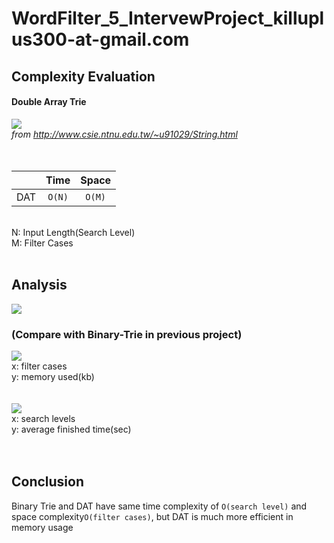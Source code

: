 # WordFilter_5_IntervewProject_killuplus300-at-gmail.com

## Complexity Evaluation ##

#### Double Array Trie ####
![](http://www.csie.ntnu.edu.tw/~u91029/Trie5.png) <br/>
*from http://www.csie.ntnu.edu.tw/~u91029/String.html*
<br/>
<br/>
<br/>

|               |Time             |Space          |
| ------------- |:---------------:|:-------------:|
| DAT           | `O(N)`          |`O(M)`         |

<br/>
N: Input Length(Search Level)<br/>
M: Filter Cases<br/>
<br/>

## Analysis ## 
![](https://i.imgur.com/erzR1Ie.png) <br/>
### (Compare with Binary-Trie in previous project) ###
![](https://i.imgur.com/05tHgse.png) <br/>
x: filter cases<br/>
y: memory used(kb)<br/>
<br/>
<br/>
![](https://i.imgur.com/SDS2pz1.png) <br/>
x: search levels<br/>
y: average finished time(sec)<br/>
<br/>
<br/>

## Conclusion ##
Binary Trie and DAT have same time complexity of `O(search level)` and space complexity`O(filter cases)`, but DAT is much more efficient in memory usage
<br/>
<br/>
<br/>
